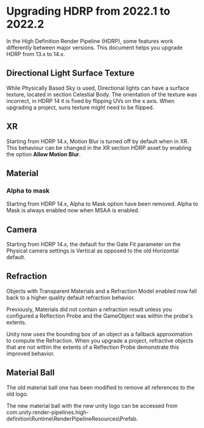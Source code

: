 # Upgrading HDRP from 2022.1 to 2022.2

In the High Definition Render Pipeline (HDRP), some features work differently between major versions. This document helps you upgrade HDRP from 13.x to 14.x.

## Directional Light Surface Texture

While Physically Based Sky is used, Directional lights can have a surface texture, located in section Celestial Body. The orientation of the texture was incorrect, in HDRP 14 it is fixed by flipping UVs on the x axis. When upgrading a project, suns texture might need to be flipped.

## XR

Starting from HDRP 14.x, Motion Blur is turned off by default when in XR. This behaviour can be changed in the XR section HDRP asset by enabling the option **Allow Motion Blur**.

## Material

### Alpha to mask

Starting from HDRP 14.x, Alpha to Mask option have been removed. Alpha to Mask is always enabled now when MSAA is enabled.

## Camera

Starting from HDRP 14.x, the default for the Gate Fit parameter on the Physical camera settings is Vertical as opposed to the old Horizontal default.
## Refraction

Objects with Transparent Materials and a Refraction Model enabled now fall back to a higher quality default refraction behavior.

Previously, Materials did not contain a refraction result unless you configured a Reflection Probe and the GameObject was within the probe's extents.

Unity now uses the bounding box of an object as a fallback approximation to compute the Refraction. When you upgrade a project, refractive objects that are not within the extents of a Reflection Probe demonstrate this improved behavior.

## Material Ball

The old material ball one has been modified to remove all references to the old logo.

The new material ball with the new unity logo can be accessed from com.unity.render-pipelines.high-definition\Runtime\RenderPipelineResources\Prefab.